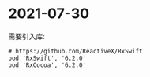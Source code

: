 # 2021-07-30

需要引入库:

```
# https://github.com/ReactiveX/RxSwift
pod 'RxSwift', '6.2.0'
pod 'RxCocoa', '6.2.0'
```